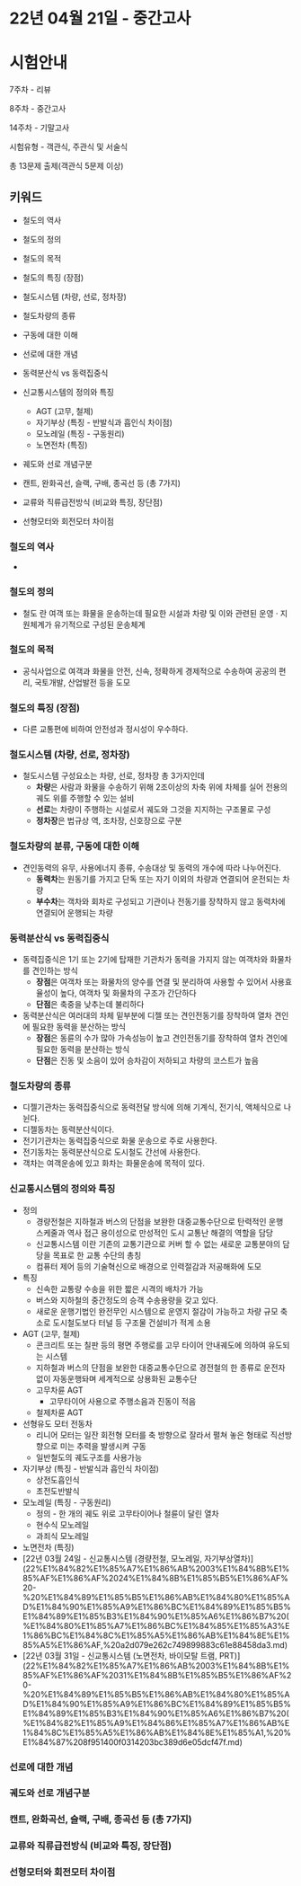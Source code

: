 # 22년 04월 21일 - 중간고사

# 시험안내

7주차 - 리뷰

8주차 - 중간고사

14주차 - 기말고사

시험유형 - 객관식, 주관식 및 서술식

총 13문제 출제(객관식 5문제 이상)

## 키워드

- 철도의 역사
- 철도의 정의
- 철도의 목적
- 철도의 특징 (장점)
- 철도시스템 (차량, 선로, 정차장)

- 철도차량의 종류

- 구동에 대한 이해
- 선로에 대한 개념

- 동력분산식 vs 동력집중식
- 신교통시스템의 정의와 특징
    - AGT (고무, 철제)
    - 자기부상 (특징 - 반발식과 흡인식 차이점)
    - 모노레일 (특징 - 구동원리)
    - 노면전차 (특징)
    
- 궤도와 선로 개념구분
- 캔트, 완화곡선, 슬랙, 구배, 종곡선 등 (총 7가지)

- 교류와 직류급전방식 (비교와 특징, 장단점)
- 선형모터와 회전모터 차이점

### 철도의 역사

- 

### 철도의 정의

- 철도 란 여객 또는 화물을 운송하는데 필요한 시설과 차량 및 이와 관련된 운영 · 지원체계가 유기적으로 구성된 운송체계

### 철도의 목적

- 공식사업으로 여객과 화물을 안전, 신속, 정확하게 경제적으로 수송하여 공공의 편리, 국토개발, 산업발전 등을 도모

### 철도의 특징 (장점)

- 다른 교통편에 비하여 안전성과 정시성이 우수하다.

### 철도시스템 (차량, 선로, 정차장)

- 철도시스템 구성요소는 차량, 선로, 정차장 총 3가지인데
    - **차량**은 사람과 화물을 수송하기 위해 2조이상의 차축 위에 차체를 실어 전용의 궤도 위를 주행할 수 있는 설비
    - **선로**는 차량이 주행하는 시설로서 궤도와 그것을 지지하는 구조물로 구성
    - **정차장**은 법규상 역, 조차장, 신호장으로 구분

### 철도차량의 분류, 구동에 대한 이해

- 견인동력의 유무, 사용에너지 종류, 수송대상 및 동력의 개수에 따라 나누어진다.
    - **동력차**는 원동기를 가지고 단독 또는 자기 이외의 차량과 연결되어 운전되는 차량
    - **부수차**는 객차와 회차로 구성되고 기관이나 전동기를 장착하지 않고 동력차에 연결되어 운행되는 차량

### 동력분산식 vs 동력집중식

- 동력집중식은 1기 또는 2기에 탑재한 기관차가 동력을 가지지 않는 여객차와 화물차를 견인하는 방식
    - **장점**은 여객차 또는 화물차의 양수를 연결 및 분리하여 사용할 수 있어서 사용효율성이 높다, 여객차 및 화물차의 구조가 간단하다
    - **단점**은 축중을 낮추는데 불리하다
- 동력분산식은 여러대의 차체 밑부분에 디젤 또는 견인전동기를 장착하여 열차 견인에 필요한 동력을 분산하는 방식
    - **장점**은 동륜의 수가 많아 가속성능이 높고 견인전동기를 장착하여 열차 견인에 필요한 동력을 분산하는 방식
    - **단점**은 진동 및 소음이 있어 승차감이 저하되고 차량의 코스트가 높음

### 철도차량의 종류

- 디젤기관차는 동력집중식으로 동력전달 방식에 의해 기계식, 전기식, 액체식으로 나뉜다.
- 디젤동차는 동력분산식이다.
- 전기기관차는 동력집중식으로 화물 운송으로 주로 사용한다.
- 전기동차는 동력분산식으로 도시철도 간선에 사용한다.
- 객차는 여객운송에 있고 화차는 화물운송에 목적이 있다.

### 신교통시스템의 정의와 특징

- 정의
    - 경량전철은 지하철과 버스의 단점을 보완한 대중교통수단으로 탄력적인 운행 스케줄과 역사 접근 용이성으로 만성적인 도시 교통난 해결의 역할을 담당
    - 신교통시스템 이란 기존의 교통기관으로 커버 할 수 없는 새로운 교통분야의 담당을 목표로 한 교통 수단의 총칭
    - 컴퓨터 제어 등의 기술혁신으로 배경으로 인력절감과 저공해화에 도모
- 특징
    - 신속한 교통량 수송을 위한 짧은 시격의 배차가 가능
    - 버스와 지하철의 중간정도의 승객 수송용량을 갖고 있다.
    - 새로운 운행기법인 완전무인 시스템으로 운영지 절감이 가능하고 차량 규모 축소로 도시철도보다 터널 등 구조물 건설비가 적게 소용
- AGT (고무, 철제)
    - 콘크리트 또는 칠판 등의 평면 주행로를 고무 타이어 안내궤도에 의하여 유도되는 시스템
    - 지하철과 버스의 단점을 보완한 대중교통수단으로 경전철의 한 종류로 운전자 없이 자동운행돠며 세계적으로 상용화된 교통수단
    - 고무차륜 AGT
        - 고무타이어 사용으로 주행소음과 진동이 적음
    - 철제차륜 AGT
- 선형유도 모터 전동차
    - 리니어 모터는 일잔 회전형 모터를 축 방향으로 잘라서 펼쳐 놓은 형태로 직선방향으로 미는 추력을 발생시켜 구동
    - 일반철도의 궤도구조를 사용가능
- 자기부상 (특징 - 반발식과 흡인식 차이점)
    - 상전도흡인식
    - 초전도반발식
- 모노레일 (특징 - 구동원리)
    - 정의 - 한 개의 궤도 위로 고무타이어나 철륜이 달린 열차
    - 현수식 모노레일
    - 과죄식 모노레일
- 노면전차 (특징)
- [22년 03월 24일 - 신교통시스템 (경량전철, 모노레일, 자기부상열차)](22%E1%84%82%E1%85%A7%E1%86%AB%2003%E1%84%8B%E1%85%AF%E1%86%AF%2024%E1%84%8B%E1%85%B5%E1%86%AF%20-%20%E1%84%89%E1%85%B5%E1%86%AB%E1%84%80%E1%85%AD%E1%84%90%E1%85%A9%E1%86%BC%E1%84%89%E1%85%B5%E1%84%89%E1%85%B3%E1%84%90%E1%85%A6%E1%86%B7%20(%E1%84%80%E1%85%A7%E1%86%BC%E1%84%85%E1%85%A3%E1%86%BC%E1%84%8C%E1%85%A5%E1%86%AB%E1%84%8E%E1%85%A5%E1%86%AF,%20a2d079e262c749899883c61e88458da3.md)
- [22년 03월 31일 - 신교통시스템 (노면전차, 바이모탈 트램, PRT)](22%E1%84%82%E1%85%A7%E1%86%AB%2003%E1%84%8B%E1%85%AF%E1%86%AF%2031%E1%84%8B%E1%85%B5%E1%86%AF%20-%20%E1%84%89%E1%85%B5%E1%86%AB%E1%84%80%E1%85%AD%E1%84%90%E1%85%A9%E1%86%BC%E1%84%89%E1%85%B5%E1%84%89%E1%85%B3%E1%84%90%E1%85%A6%E1%86%B7%20(%E1%84%82%E1%85%A9%E1%84%86%E1%85%A7%E1%86%AB%E1%84%8C%E1%85%A5%E1%86%AB%E1%84%8E%E1%85%A1,%20%E1%84%87%208f951400f0314203bc389d6e05dcf47f.md)

### 선로에 대한 개념

### 궤도와 선로 개념구분

### 캔트, 완화곡선, 슬랙, 구배, 종곡선 등 (총 7가지)

### 교류와 직류급전방식 (비교와 특징, 장단점)

### 선형모터와 회전모터 차이점